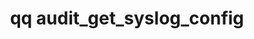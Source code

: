 ---
category: audit
command: audit_get_syslog_config
keywords: qq, qq_cli, audit_get_syslog_config
optional_options: []
permalink: /qq-cli-command-guide/audit/audit_get_syslog_config.html
positional_options: []
sidebar: qq_cli_command_reference_sidebar
summary: This section explains how to use the <code>qq audit_get_syslog_config</code>
  command.
synopsis: Get audit syslog server configuration
title: qq audit_get_syslog_config
usage: qq audit_get_syslog_config [-h]
zendesk_source: qq CLI Command Guide

---